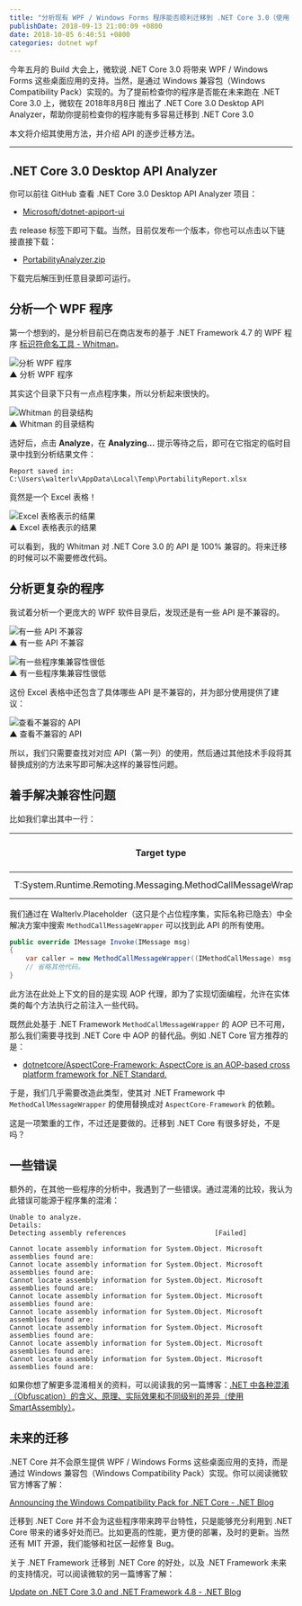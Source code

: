 ```yaml
---
title: "分析现有 WPF / Windows Forms 程序能否顺利迁移到 .NET Core 3.0（使用 .NET Core 3.0 Desktop API Analyzer ）"
publishDate: 2018-09-13 21:00:09 +0800
date: 2018-10-05 6:40:51 +0800
categories: dotnet wpf
---
```


今年五月的 Build 大会上，微软说 .NET Core 3.0 将带来 WPF / Windows Forms 这些桌面应用的支持。当然，是通过 Windows 兼容包（Windows Compatibility Pack）实现的。为了提前检查你的程序是否能在未来跑在 .NET Core 3.0 上，微软在 2018年8月8日 推出了 .NET Core 3.0 Desktop API Analyzer，帮助你提前检查你的程序能有多容易迁移到 .NET Core 3.0 

本文将介绍其使用方法，并介绍 API 的逐步迁移方法。

---

<div id="toc"></div>

## .NET Core 3.0 Desktop API Analyzer

你可以前往 GitHub 查看 .NET Core 3.0 Desktop API Analyzer 项目：

- [Microsoft/dotnet-apiport-ui](https://github.com/Microsoft/dotnet-apiport-ui)

去 release 标签下即可下载。当然，目前仅发布一个版本，你也可以点击以下链接直接下载：

- [PortabilityAnalyzer.zip](https://github.com/Microsoft/dotnet-apiport-ui/releases)

下载完后解压到任意目录即可运行。

## 分析一个 WPF 程序

第一个想到的，是分析目前已在商店发布的基于 .NET Framework 4.7 的 WPF 程序 [标识符命名工具 - Whitman](ms-windows-store://pdp/?productid=9P8LNZRNJX85)。

![分析 WPF 程序](/static/posts/2018-09-13-20-21-36.png)  
▲ 分析 WPF 程序

其实这个目录下只有一点点程序集，所以分析起来很快的。

![Whitman 的目录结构](/static/posts/2018-09-13-20-22-46.png)  
▲ Whitman 的目录结构

选好后，点击 **Analyze**，在 **Analyzing...** 提示等待之后，即可在它指定的临时目录中找到分析结果文件：

```
Report saved in: 
C:\Users\walterlv\AppData\Local\Temp\PortabilityReport.xlsx
```

竟然是一个 Excel 表格！

![Excel 表格表示的结果](/static/posts/2018-09-13-20-25-13.png)  
▲ Excel 表格表示的结果

可以看到，我的 Whitman 对 .NET Core 3.0 的 API 是 100% 兼容的。将来迁移的时候可以不需要修改代码。

## 分析更复杂的程序

我试着分析一个更庞大的 WPF 软件目录后，发现还是有一些 API 是不兼容的。

![有一些 API 不兼容](/static/posts/2018-09-13-20-37-24.png)  
▲ 有一些 API 不兼容

![有一些程序集兼容性很低](/static/posts/2018-09-13-20-39-08.png)  
▲ 有一些程序集兼容性很低

这份 Excel 表格中还包含了具体哪些 API 是不兼容的，并为部分使用提供了建议：

![查看不兼容的 API](/static/posts/2018-09-13-20-43-07.png)  
▲ 查看不兼容的 API

所以，我们只需要查找对对应 API（第一列）的使用，然后通过其他技术手段将其替换成别的方法来写即可解决这样的兼容性问题。

## 着手解决兼容性问题

比如我们拿出其中一行：

Target type | Target member | Header for assembly name entries | .NET Core | Recommended changes
-|-|-|-|-
T:System.Runtime.Remoting.Messaging.MethodCallMessageWrapper | T:System.Runtime.Remoting.Messaging.MethodCallMessageWrapper | Walterlv.Placeholder | Not supported | Remove usage.

我们通过在 Walterlv.Placeholder（这只是个占位程序集，实际名称已隐去）中全解决方案中搜索 `MethodCallMessageWrapper` 可以找到此 API 的所有使用。

```csharp
public override IMessage Invoke(IMessage msg)
{
    var caller = new MethodCallMessageWrapper((IMethodCallMessage) msg);
    // 省略其他代码。
}
```

此方法在此处上下文的目的是实现 AOP 代理，即为了实现切面编程，允许在实体类的每个方法执行之前注入一些代码。

既然此处基于 .NET Framework `MethodCallMessageWrapper` 的 AOP 已不可用，那么我们需要寻找到 .NET Core 中 AOP 的替代品。例如 .NET Core 官方推荐的是：

- [dotnetcore/AspectCore-Framework: AspectCore is an AOP-based cross platform framework for .NET Standard.](https://github.com/dotnetcore/AspectCore-Framework)

于是，我们几乎需要改造此类型，使其对 .NET Framework 中 `MethodCallMessageWrapper` 的使用替换成对 `AspectCore-Framework` 的依赖。

这是一项繁重的工作，不过还是要做的。迁移到 .NET Core 有很多好处，不是吗？

## 一些错误

额外的，在其他一些程序的分析中，我遇到了一些错误。通过混淆的比较，我认为此错误可能源于程序集的混淆：

```
Unable to analyze.
Details:
Detecting assembly references                      [Failed]

Cannot locate assembly information for System.Object. Microsoft assemblies found are:
Cannot locate assembly information for System.Object. Microsoft assemblies found are:
Cannot locate assembly information for System.Object. Microsoft assemblies found are:
Cannot locate assembly information for System.Object. Microsoft assemblies found are:
Cannot locate assembly information for System.Object. Microsoft assemblies found are:
Cannot locate assembly information for System.Object. Microsoft assemblies found are:
Cannot locate assembly information for System.Object. Microsoft assemblies found are:
Cannot locate assembly information for System.Object. Microsoft assemblies found are:
```

如果你想了解更多混淆相关的资料，可以阅读我的另一篇博客：[.NET 中各种混淆（Obfuscation）的含义、原理、实际效果和不同级别的差异（使用 SmartAssembly）](/post/obfuscation-configurations-of-smart-assembly)。

## 未来的迁移

.NET Core 并不会原生提供 WPF / Windows Forms 这些桌面应用的支持，而是通过 Windows 兼容包（Windows Compatibility Pack）实现。你可以阅读微软官方博客了解：

[Announcing the Windows Compatibility Pack for .NET Core - .NET Blog](https://blogs.msdn.microsoft.com/dotnet/2017/11/16/announcing-the-windows-compatibility-pack-for-net-core/)

迁移到 .NET Core 并不会为这些程序带来跨平台特性，只是能够充分利用到 .NET Core 带来的诸多好处而已。比如更高的性能，更方便的部署，及时的更新。当然还有 MIT 开源，我们能够和社区一起修复 Bug。

关于 .NET Framework 迁移到 .NET Core 的好处，以及 .NET Framework 未来的支持情况，可以阅读微软的另一篇博客了解：

[Update on .NET Core 3.0 and .NET Framework 4.8 - .NET Blog](https://blogs.msdn.microsoft.com/dotnet/2018/10/04/update-on-net-core-3-0-and-net-framework-4-8/)
